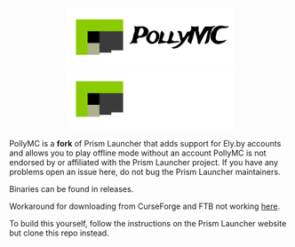 <p align="center">
<img src="./program_info/pollymc-header-black.svg#gh-light-mode-only" alt="PollyMC logo" width="60%"/>
<img src="./program_info/pollymc-header.svg#gh-dark-mode-only" alt="PollyMC logo" width="60%"/>
</p>

PollyMC is a **fork** of Prism Launcher that adds support for Ely.by accounts and allows you to play offline mode without an account
PollyMC is not endorsed by or affiliated with the Prism Launcher project.
If you have any problems open an issue here, do not bug the Prism Launcher maintainers.

Binaries can be found in releases.

Workaround for downloading from CurseForge and FTB not working [here](https://github.com/fn2006/PollyMC/wiki/CurseForge-Workaround).

To build this yourself, follow the instructions on the Prism Launcher website but clone this repo instead.
